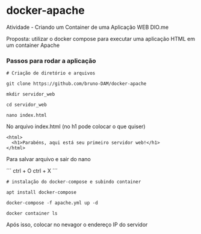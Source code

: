 # docker-apache

Atividade  - Criando um Container de uma Aplicação WEB DIO.me 

Proposta: utilizar o docker compose para executar uma aplicação HTML em um container Apache

### Passos para rodar a aplicação

```
# Criação de diretório e arquivos

git clone https://github.com/bruno-DAM/docker-apache

mkdir servidor_web

cd servidor_web

nano index.html 
```

No arquivo index.html (no h1 pode colocar o que quiser)

```
<html>
  <h1>Parabéns, aqui está seu primeiro servidor web!</h1>
</html>
```

Para salvar arquivo e sair do nano

´´´
ctrl + O
ctrl + X
´´´

```
# instalação do docker-compose e subindo container

apt install docker-compose

docker-compose -f apache.yml up -d

docker container ls
```

Após isso, colocar no nevagor o endereço IP do servidor 
